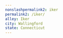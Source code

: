 ```yaml
---
﻿nonslashpermalink2: iker
permalink2: /iker/
alley: Iker
city: Wallingford
state: Connecticut
---
```

